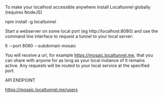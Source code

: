 
To make your localhost accessible anywhere install Localtunnel globally (requires NodeJS) 

npm install -g localtunnel

Start a webserver on some local port (eg http://localhost:8080) and use the command line interface to request a tunnel to your local server:

lt --port 8080 --subdomain mosaic

You will receive a url, for example https://mosaic.localtunnel.me, that you can share with anyone for as long as your local instance of lt remains active. Any requests will be routed to your local service at the specified port.

API ENDPOINT

https://mosaic.localtunnel.me/users